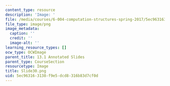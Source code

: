 ```yaml
---
content_type: resource
description: 'Image: '
file: /media/courses/6-004-computation-structures-spring-2017/5ec963163138f9e5dcd8316b83d7cf0d_Slide30.png
file_type: image/png
image_metadata:
  caption: ''
  credit: ''
  image-alt: ''
learning_resource_types: []
ocw_type: OCWImage
parent_title: 13.1 Annotated Slides
parent_type: CourseSection
resourcetype: Image
title: Slide30.png
uid: 5ec96316-3138-f9e5-dcd8-316b83d7cf0d
---
```

